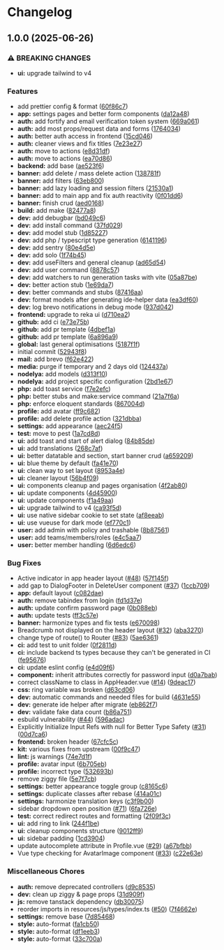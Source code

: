 # Changelog

## 1.0.0 (2025-06-26)


### ⚠ BREAKING CHANGES

* **ui:** upgrade tailwind to v4

### Features

* add prettier config & format ([60f86c7](https://github.com/Lynx-Business/nodelya/commit/60f86c7a3cd196459941cf5676b04efe5c52cada))
* **app:** settings pages and better form components ([da12a48](https://github.com/Lynx-Business/nodelya/commit/da12a481bd0eb3dca7a7ba917b4042ed81f45eec))
* **auth:** add fortify and email verification token system ([669a061](https://github.com/Lynx-Business/nodelya/commit/669a06128121397f0de1a67c6df218b26b9fce67))
* **auth:** add most props/request data and forms ([1764034](https://github.com/Lynx-Business/nodelya/commit/17640341edeaffb8f80f8286d5afe85ad4e7dc74))
* **auth:** better auth access in frontend ([15cd046](https://github.com/Lynx-Business/nodelya/commit/15cd04653331d4c5696c9e1451fe63d70eab8104))
* **auth:** cleaner views and fix titles ([7e23e27](https://github.com/Lynx-Business/nodelya/commit/7e23e27338e2453b7e61d344bea105263967d389))
* **auth:** move to actions ([e8d31df](https://github.com/Lynx-Business/nodelya/commit/e8d31df5cb332902d079a87978bc538bc9d05547))
* **auth:** move to actions ([ea70d86](https://github.com/Lynx-Business/nodelya/commit/ea70d862a460bf233a99b64fe0d41a31f1f1d6c2))
* **backend:** add base ([ae523f6](https://github.com/Lynx-Business/nodelya/commit/ae523f6a93cd4ffc83be8bc26edee13d604b8be9))
* **banner:** add delete / mass delete action ([138781f](https://github.com/Lynx-Business/nodelya/commit/138781f3a6745fbe15cb958e1ea63612951859d2))
* **banner:** add filters ([63eb800](https://github.com/Lynx-Business/nodelya/commit/63eb8009d13c7687df9659f1556400b11011908a))
* **banner:** add lazy loading and session filters ([21530a1](https://github.com/Lynx-Business/nodelya/commit/21530a148ee22a22d2008b0eac6717fe1679d1eb))
* **banner:** add to main app and fix auth reactivity ([0f01dd6](https://github.com/Lynx-Business/nodelya/commit/0f01dd6ec0bef23876c905b25d8662bf8b1d70d8))
* **banner:** finish crud ([aed0168](https://github.com/Lynx-Business/nodelya/commit/aed0168f436c90d9f253fe9894ade57d727cb738))
* **build:** add make ([82477a8](https://github.com/Lynx-Business/nodelya/commit/82477a8c9ca0e0c2ebc641963206fea1feb035c3))
* **dev:** add debugbar ([bd049c6](https://github.com/Lynx-Business/nodelya/commit/bd049c691887fc1beb9f4726c98d6a8dc4c0996f))
* **dev:** add install command ([37fd029](https://github.com/Lynx-Business/nodelya/commit/37fd02955be7d0b46a36708531e18492b5870836))
* **dev:** add model stub ([1d85227](https://github.com/Lynx-Business/nodelya/commit/1d85227755ef7cd3523841c636558bb203bf0157))
* **dev:** add php / typescript type generation ([6141196](https://github.com/Lynx-Business/nodelya/commit/6141196eebdff7f92b83f19d0365ba60acc3af0a))
* **dev:** add sentry ([80e4d5e](https://github.com/Lynx-Business/nodelya/commit/80e4d5e7ddd203c0283d171dcdea9ec5163118fa))
* **dev:** add solo ([1f74b45](https://github.com/Lynx-Business/nodelya/commit/1f74b45f0153b325e2b263de280d8b136c9bf533))
* **dev:** add useFilters and general cleanup ([ad65d54](https://github.com/Lynx-Business/nodelya/commit/ad65d54b029fd913bc9827935cc7d3cb42c43639))
* **dev:** add user command ([8878c57](https://github.com/Lynx-Business/nodelya/commit/8878c579876472ede588588cc60a3fb059e945e4))
* **dev:** add watchers to run generation tasks with vite ([05a87be](https://github.com/Lynx-Business/nodelya/commit/05a87bea49dac291c75de1fa1e09af665e6de7f5))
* **dev:** better action stub ([1e69da7](https://github.com/Lynx-Business/nodelya/commit/1e69da79935ddfda7ce75aa0617101c1106ca181))
* **dev:** better commands and stubs ([87416aa](https://github.com/Lynx-Business/nodelya/commit/87416aa5c69e28566cb22c0d27685b2a3c83b938))
* **dev:** format models after generating ide-helper data ([ea3df60](https://github.com/Lynx-Business/nodelya/commit/ea3df605dfc6ecee2bf7e3bcabf1affca8d9bcc5))
* **dev:** log brevo notifications in debug mode ([937d042](https://github.com/Lynx-Business/nodelya/commit/937d042fa606004b0f5c60a2a280af61ab73367d))
* **frontend:** upgrade to reka ui ([d710ea2](https://github.com/Lynx-Business/nodelya/commit/d710ea217e381a53453074cbda36666d129c0ff5))
* **github:** add ci ([e73e75b](https://github.com/Lynx-Business/nodelya/commit/e73e75b21c90ceb9c4e8c6456efed85eced910d7))
* **github:** add pr template ([4dbef1a](https://github.com/Lynx-Business/nodelya/commit/4dbef1a58991b6178848be84ab6eedea550f4729))
* **github:** add pr template ([6a896a9](https://github.com/Lynx-Business/nodelya/commit/6a896a9996e8e8750bc7093590072f4810275fb0))
* **global:** last general optimisations ([5187f1f](https://github.com/Lynx-Business/nodelya/commit/5187f1f5e467d97686fd09ee914df27781b86c70))
* initial commit ([52943f8](https://github.com/Lynx-Business/nodelya/commit/52943f8634263d4f7f18b1f4bcb174b9e0b8ad38))
* **mail:** add brevo ([f62e422](https://github.com/Lynx-Business/nodelya/commit/f62e422dd9152117c550f3d636467e7ee74c6618))
* **media:** purge if temporary and 2 days old ([124437a](https://github.com/Lynx-Business/nodelya/commit/124437a38a54b6d91ee761cc1eaf1c6f8b291267))
* **nodelya:** add models ([d313f10](https://github.com/Lynx-Business/nodelya/commit/d313f107b8d7bd8549050f0a33c62dbaa95f39c3))
* **nodelya:** add project specific configuration ([2bd1e67](https://github.com/Lynx-Business/nodelya/commit/2bd1e67434763e43e2631771a458467e481ac1a8))
* **php:** add toast service ([f7e2efc](https://github.com/Lynx-Business/nodelya/commit/f7e2efc6f4878adb9f85ea6d8786aa7523ca62ec))
* **php:** better stubs and make:service command ([21a7f6a](https://github.com/Lynx-Business/nodelya/commit/21a7f6a4888552ba7033da69072c80e0240a1639))
* **php:** enforce eloquent standards ([867004d](https://github.com/Lynx-Business/nodelya/commit/867004d7ffb978ed4d00a90901d697bbef7074d2))
* **profile:** add avatar ([ff9c682](https://github.com/Lynx-Business/nodelya/commit/ff9c682d5afa0b7ea4c85f3a38e48983a123e80a))
* **profile:** add delete profile action ([321dbba](https://github.com/Lynx-Business/nodelya/commit/321dbba95e59d920cfedabd606cf3e10682166bd))
* **settings:** add appearance ([aec24f5](https://github.com/Lynx-Business/nodelya/commit/aec24f54c538267683934a617c6eaa9766655b4a))
* **test:** move to pest ([1a7cd8d](https://github.com/Lynx-Business/nodelya/commit/1a7cd8db1c17ec98794bd06e45c7b9f2b78d2cd9))
* **ui:** add toast and start of alert dialog ([84b85de](https://github.com/Lynx-Business/nodelya/commit/84b85de7fab6a6079c2a34eb46341bc892d2067e))
* **ui:** add translations ([268c7af](https://github.com/Lynx-Business/nodelya/commit/268c7af8efc5019d2f04f322810acd34c9511bcb))
* **ui:** better datatable and section, start banner crud ([a659209](https://github.com/Lynx-Business/nodelya/commit/a659209bdd04569fdd1c33cb90cd5d49f92568c9))
* **ui:** blue theme by default ([fa41e70](https://github.com/Lynx-Business/nodelya/commit/fa41e7066894d18752aa770fcb54fa7d9bd91de0))
* **ui:** clean way to set layout ([8953a4e](https://github.com/Lynx-Business/nodelya/commit/8953a4ec99179d5de7893a0fe7306047dca452dc))
* **ui:** cleaner layout ([56b4f09](https://github.com/Lynx-Business/nodelya/commit/56b4f09b2c694093d2004b99f9adb38aee7204a0))
* **ui:** components cleanup and pages organisation ([4f2ab80](https://github.com/Lynx-Business/nodelya/commit/4f2ab804313ecaeb2d78f60e89981003b4ba6343))
* **ui:** update components ([4d45900](https://github.com/Lynx-Business/nodelya/commit/4d45900db4366288e71e1d78f15081bfa1eaf669))
* **ui:** update components ([f1a49aa](https://github.com/Lynx-Business/nodelya/commit/f1a49aa58d846f67897012cf011d04261851d13f))
* **ui:** upgrade tailwind to v4 ([ca93f5d](https://github.com/Lynx-Business/nodelya/commit/ca93f5d7469b81d853cda71ecfebcc3c4efcc36a))
* **ui:** use native sidebar cookie to set state ([af8eeab](https://github.com/Lynx-Business/nodelya/commit/af8eeab1830a4bb3466aa55d2e284726efca574d))
* **ui:** use vueuse for dark mode ([ef770c1](https://github.com/Lynx-Business/nodelya/commit/ef770c1f3a33eeccc00ad8eff6ea5d0501ce1924))
* **user:** add admin with policy and trashable ([8b87561](https://github.com/Lynx-Business/nodelya/commit/8b87561f5734e930e2f8f2986dfeb1ca81510fa8))
* **user:** add teams/members/roles ([e4c5aa7](https://github.com/Lynx-Business/nodelya/commit/e4c5aa77d90b21120c62d279002781a25dd11219))
* **user:** better member handling ([6d6edc6](https://github.com/Lynx-Business/nodelya/commit/6d6edc649dbe3c2fffacff23b505bbf1930ea1c2))


### Bug Fixes

* Active indicator in app header layout ([#48](https://github.com/Lynx-Business/nodelya/issues/48)) ([57f145f](https://github.com/Lynx-Business/nodelya/commit/57f145fa12f1d4b12f14843087f45d9f5e6409e6))
* add gap to DialogFooter in DeleteUser component ([#37](https://github.com/Lynx-Business/nodelya/issues/37)) ([1ccb709](https://github.com/Lynx-Business/nodelya/commit/1ccb7091a0f4bd8e9003927e1f5b0b9b6de62de2))
* **app:** default layout ([c082dae](https://github.com/Lynx-Business/nodelya/commit/c082dae51a21b7f01291d1020ffd6adeb996fe66))
* **auth:** remove tabindex from login ([fd1d37e](https://github.com/Lynx-Business/nodelya/commit/fd1d37ed8e3dea89e5b72e839746beae35f7ce26))
* **auth:** update confirm password page ([0b088eb](https://github.com/Lynx-Business/nodelya/commit/0b088ebbe4362aa3896fffa5a090f9d9f6bf4f81))
* **auth:** update tests ([ff3c57e](https://github.com/Lynx-Business/nodelya/commit/ff3c57e3f8b29cb9a56ecf6fc25826f0e3ed5931))
* **banner:** harmonize types and fix tests ([e670098](https://github.com/Lynx-Business/nodelya/commit/e670098a0d7ebf87c0e6c7d60fdbe2d85ebd78cd))
* Breadcrumb not displayed on the header layout ([#32](https://github.com/Lynx-Business/nodelya/issues/32)) ([aba3270](https://github.com/Lynx-Business/nodelya/commit/aba32703bae1979ef1f97439aa734999fa32186f))
* change type of route() to Router ([#83](https://github.com/Lynx-Business/nodelya/issues/83)) ([5ae6361](https://github.com/Lynx-Business/nodelya/commit/5ae6361cf130fe96347e7384053c7eff192f204e))
* **ci:** add test to unit folder ([0f2811d](https://github.com/Lynx-Business/nodelya/commit/0f2811d66f267e041574c8d7d7e2fd49aa843e28))
* **ci:** include backend ts types because they can't be generated in CI ([fe95676](https://github.com/Lynx-Business/nodelya/commit/fe95676034f58b89ba5af229525d71b87c076b01))
* **ci:** update eslint config ([e4d09f6](https://github.com/Lynx-Business/nodelya/commit/e4d09f6643e14fc5f6123690ddc6a3c9aa8eff23))
* **component:** inherit attributes correctly for password input ([d0a7bab](https://github.com/Lynx-Business/nodelya/commit/d0a7babde2488d81cb2b9b3b7a2bedf6fe571968))
* correct className to class in AppHeader.vue ([#14](https://github.com/Lynx-Business/nodelya/issues/14)) ([9deac17](https://github.com/Lynx-Business/nodelya/commit/9deac1785e179f74f8a02f743a70bb26d645141c))
* **css:** ring variable was broken ([d63cd06](https://github.com/Lynx-Business/nodelya/commit/d63cd0619fd017065d4ec7708c6e801d8dbce4bb))
* **dev:** automatic commands and needed files for build ([4631e55](https://github.com/Lynx-Business/nodelya/commit/4631e55c24096675fc3bc73fccab97ca310c3a48))
* **dev:** generate ide helper after migrate ([eb862f7](https://github.com/Lynx-Business/nodelya/commit/eb862f7b7a6ce527e72f951c215feb11a2b13302))
* **dev:** validate fake data count ([b86a751](https://github.com/Lynx-Business/nodelya/commit/b86a751c20358392559df1597ac8fcb939f0c6c8))
* esbuild vulnerability ([#44](https://github.com/Lynx-Business/nodelya/issues/44)) ([596adac](https://github.com/Lynx-Business/nodelya/commit/596adac1423a3bd5433011e60e2d17079684d989))
* Explicitly Initialize Input Refs with null for Better Type Safety ([#31](https://github.com/Lynx-Business/nodelya/issues/31)) ([00d7ca6](https://github.com/Lynx-Business/nodelya/commit/00d7ca6f7904e715c463f35ff7cf9012cd2a8119))
* **frontend:** broken header ([67cfc5c](https://github.com/Lynx-Business/nodelya/commit/67cfc5caf6f57b12b6edeb540f68b2333bf67665))
* **kit:** various fixes from upstream ([00f9c47](https://github.com/Lynx-Business/nodelya/commit/00f9c473a8c72ab1380a875c18ffab800110d311))
* **lint:** js warnings ([74e7d1f](https://github.com/Lynx-Business/nodelya/commit/74e7d1f4b97b5f862cf319d3929ea0d11e24abb7))
* **profile:** avatar input ([6b705eb](https://github.com/Lynx-Business/nodelya/commit/6b705eba3faf96282ea8dd888a4af0210e85a580))
* **profile:** incorrect type ([532693b](https://github.com/Lynx-Business/nodelya/commit/532693bae80ac476d5a882dcff9dbee9c0a06bad))
* remove ziggy file ([5e7f7cb](https://github.com/Lynx-Business/nodelya/commit/5e7f7cbfae663636b5a4a152bfca1e88842d203f))
* **settings:** better appearance toggle group ([c8165c6](https://github.com/Lynx-Business/nodelya/commit/c8165c6393aab981d4a6611ef9adac6e89163b2d))
* **settings:** duplicate classes after rebase ([414a01c](https://github.com/Lynx-Business/nodelya/commit/414a01c30e5ab5b71a80e0105c1c3dbd5a70eeca))
* **settings:** harmonize translation keys ([c3f9b00](https://github.com/Lynx-Business/nodelya/commit/c3f9b00a7e14ee01d59177f7488e68ac1b4937a2))
* sidebar dropdown open position ([#71](https://github.com/Lynx-Business/nodelya/issues/71)) ([6fa726e](https://github.com/Lynx-Business/nodelya/commit/6fa726e63faabfeb4c4f144d28f87dd02cd4eb31))
* **test:** correct redirect routes and formatting ([2f09f3c](https://github.com/Lynx-Business/nodelya/commit/2f09f3c2ffe1beeaed96ec372fda594a02e59705))
* **ui:** add ring to link ([244f1be](https://github.com/Lynx-Business/nodelya/commit/244f1be4834759756ec75fa17ea4bd7dfbaf913f))
* **ui:** cleanup components structure ([9012ff9](https://github.com/Lynx-Business/nodelya/commit/9012ff9d4fdc39feb6f36b00c6d2b1dae24f4a57))
* **ui:** sidebar padding ([1cd3904](https://github.com/Lynx-Business/nodelya/commit/1cd390498eae08f73d46fb14e9fc8777c53667cf))
* update autocomplete attribute in Profile.vue ([#29](https://github.com/Lynx-Business/nodelya/issues/29)) ([a67bfbb](https://github.com/Lynx-Business/nodelya/commit/a67bfbbee649ba96c6e5ab5fda6b800adaba884f))
* Vue type checking for AvatarImage component ([#33](https://github.com/Lynx-Business/nodelya/issues/33)) ([c22e63e](https://github.com/Lynx-Business/nodelya/commit/c22e63ed6384af858712016dd5359f975a4294b5))


### Miscellaneous Chores

* **auth:** remove deprecated controllers ([d9c8535](https://github.com/Lynx-Business/nodelya/commit/d9c85357ebab84d7d764de2a569cb9bf370e167b))
* **dev:** clean up ziggy & page props ([31d909f](https://github.com/Lynx-Business/nodelya/commit/31d909ff73853a001f1af861f8cecd3c96daa98f))
* **js:** remove tanstack dependency ([db30075](https://github.com/Lynx-Business/nodelya/commit/db3007532f93078a125a4f6c55dd2c725f9a7dbe))
* reorder imports in resources/js/types/index.ts ([#50](https://github.com/Lynx-Business/nodelya/issues/50)) ([7f4662e](https://github.com/Lynx-Business/nodelya/commit/7f4662e814a1d41c052a6913252a984259d2e6fe))
* **settings:** remove base ([7d85468](https://github.com/Lynx-Business/nodelya/commit/7d85468fa886b278a11f8e2a22b046c02511482c))
* **style:** auto-format ([fa1cb50](https://github.com/Lynx-Business/nodelya/commit/fa1cb50dee8a4c5c944e03fdd387e4d1f6e88dd7))
* **style:** auto-format ([df1eeb3](https://github.com/Lynx-Business/nodelya/commit/df1eeb3295445a9f8153f2efc532064ab135e5a3))
* **style:** auto-format ([33c700a](https://github.com/Lynx-Business/nodelya/commit/33c700a88c72396d7380c8e12379be64629b3f78))
